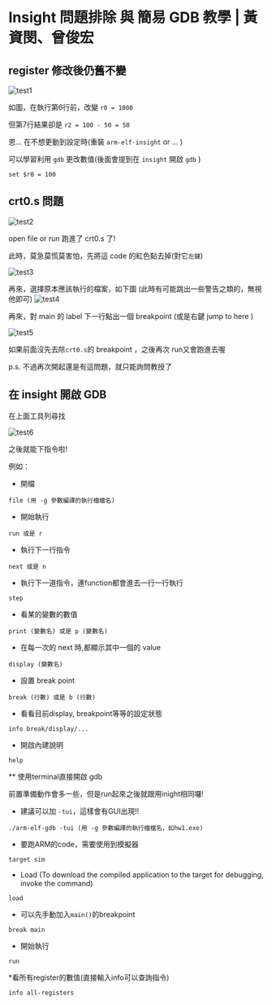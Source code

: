 # Insight 問題排除 與 簡易 GDB 教學 | 黃資閔、曾俊宏

## register 修改後仍舊不變

![test1](https://cloud.githubusercontent.com/assets/9114484/10852607/8186f3fe-7f6c-11e5-8ea3-6a3b4a0ed5b9.png)


如圖，在執行第6行前，改變 `r0 = 1000`

但第7行結果卻是 `r2 = 100 - 50 = 50`

恩... 在不想更動到設定時(重裝 `arm-elf-insight` or ... )

 可以學習利用 `gdb` 更改數值(後面會提到在 `insight` 開啟 `gdb` )

```
set $r0 = 100
```
## crt0.s 問題

![test2](https://cloud.githubusercontent.com/assets/9114484/10852764/6e69257a-7f6d-11e5-8309-23f977a0686b.png)

open file or run 跑進了 crt0.s 了!

此時，莫急莫慌莫害怕，先將這 code 的紅色點去掉(對它`左鍵`)

![test3](https://cloud.githubusercontent.com/assets/9114484/10852812/c0e1c7ee-7f6d-11e5-9074-be0d52774a11.png)

再來，選擇原本應該執行的檔案，如下圖 (此時有可能跳出一些警告之類的，無視他即可)
![test4](https://cloud.githubusercontent.com/assets/9114484/10852852/02702aac-7f6e-11e5-9769-1007edb2116c.png)

再來，對 main 的 label 下一行點出一個 breakpoint (或是右鍵 jump to here )

![test5](https://cloud.githubusercontent.com/assets/9114484/10853024/f546841a-7f6e-11e5-83f9-a2545e41d79a.png)

如果前面沒先去除`crt0.s`的 breakpoint ，之後再次 run又會跑進去喔

p.s. 不過再次開起還是有這問題，就只能詢問教授了

## 在 insight 開啟 GDB

在上面工具列尋找

![test6](https://cloud.githubusercontent.com/assets/9114484/10864123/6427e5d6-801e-11e5-9a14-537859f5ece7.png)

之後就能下指令啦!

例如：

* 開檔
```
file (用 -g 參數編譯的執行檔檔名)
```

* 開始執行
```
run 或是 r
```

* 執行下一行指令
```
next 或是 n
```

* 執行下一道指令，連function都會進去一行一行執行
```
step
```

* 看某的變數的數值
```
print (變數名) 或是 p (變數名)
```

* 在每一次的 next 時,都顯示其中一個的 value
```
display (變數名)
```

* 設置 break point
```
break (行數) 或是 b (行數)
```

* 看看目前display, breakpoint等等的設定狀態
```
info break/display/...
```

* 開啟內建說明
```
help
```

** 使用terminal直接開啟 gdb

前置準備動作會多一些，但是run起來之後就跟用inight相同囉!

* 建議可以加 `-tui`，這樣會有GUI出現!!
```
./arm-elf-gdb -tui (用 -g 參數編譯的執行檔檔名，如hw1.exe)
```

* 要跑ARM的code，需要使用到模擬器
```
target sim
```

* Load (To download the compiled application to the target for debugging, invoke the command)
```
load
```

* 可以先手動加入`main()`的breakpoint
```
break main
```

* 開始執行
```
run
```

*看所有register的數值(直接輸入info可以查詢指令)
```
info all-registers
```
